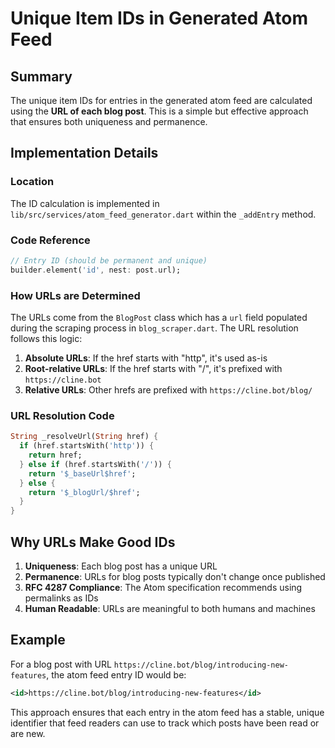 # Unique Item IDs in Generated Atom Feed

## Summary

The unique item IDs for entries in the generated atom feed are calculated using the **URL of each blog post**. This is a simple but effective approach that ensures both uniqueness and permanence.

## Implementation Details

### Location
The ID calculation is implemented in `lib/src/services/atom_feed_generator.dart` within the `_addEntry` method.

### Code Reference
```dart
// Entry ID (should be permanent and unique)
builder.element('id', nest: post.url);
```

### How URLs are Determined

The URLs come from the `BlogPost` class which has a `url` field populated during the scraping process in `blog_scraper.dart`. The URL resolution follows this logic:

1. **Absolute URLs**: If the href starts with "http", it's used as-is
2. **Root-relative URLs**: If the href starts with "/", it's prefixed with `https://cline.bot`
3. **Relative URLs**: Other hrefs are prefixed with `https://cline.bot/blog/`

### URL Resolution Code
```dart
String _resolveUrl(String href) {
  if (href.startsWith('http')) {
    return href;
  } else if (href.startsWith('/')) {
    return '$_baseUrl$href';
  } else {
    return '$_blogUrl/$href';
  }
}
```

## Why URLs Make Good IDs

1. **Uniqueness**: Each blog post has a unique URL
2. **Permanence**: URLs for blog posts typically don't change once published
3. **RFC 4287 Compliance**: The Atom specification recommends using permalinks as IDs
4. **Human Readable**: URLs are meaningful to both humans and machines

## Example

For a blog post with URL `https://cline.bot/blog/introducing-new-features`, the atom feed entry ID would be:
```xml
<id>https://cline.bot/blog/introducing-new-features</id>
```

This approach ensures that each entry in the atom feed has a stable, unique identifier that feed readers can use to track which posts have been read or are new.